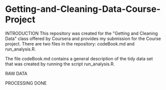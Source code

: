 Getting-and-Cleaning-Data-Course-Project
========================================
INTRODUCTION
This repository was created for the "Getting and Cleaning Data" class offered by Coursera and provides my submission for the Course project.  There are two files in the repository:  codeBook.md and run_analysis.R.

The file codeBook.md contains a general description of the tidy data set that was created by running the script run_analysis.R.

RAW DATA


PROCESSING DONE



